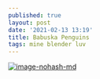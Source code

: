 ```yaml
---
published: true
layout: post
date: '2021-02-13 13:19'
title: Babuska Penguins
tags: mine blender luv 
---
```

[![image-nohash-md](https://images.weserv.nl/?url=https://i.imgur.com/FqxjlQT.jpg)](https://images.weserv.nl/?url=https://i.imgur.com/6RJB71t.png)
